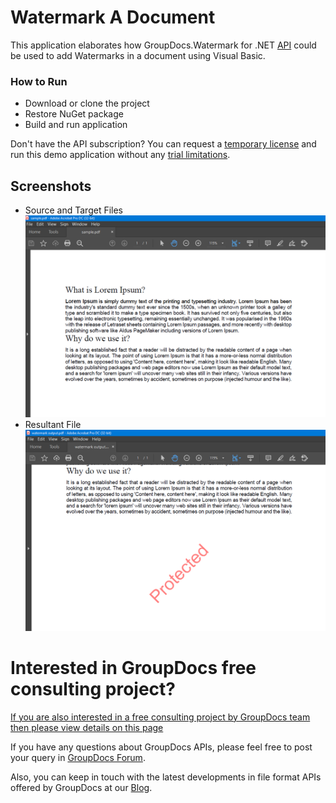 # Watermark A Document 
This application elaborates how GroupDocs.Watermark for .NET [API](https://products.groupdocs.com/watermark/net) could be used to add Watermarks in a document using Visual Basic. 

### How to Run
* Download or clone the project
* Restore NuGet package
* Build and run application


Don't have the API subscription? You can request a [temporary license](https://purchase.groupdocs.com/buy) and run this demo application without any [trial limitations](https://docs.groupdocs.com/watermark/net/evaluation-limitations-and-licensing/). 


## Screenshots
* Source and Target Files  
![](Screenshots/source.PNG) 
* Resultant File
![](Screenshots/output.PNG)

# Interested in GroupDocs free consulting project?
[If you are also interested in a free consulting project by GroupDocs team then please view details on this page](https://github.com/groupdocs-free-consulting/)

If you have any questions about GroupDocs APIs, please feel free to post your query in [GroupDocs Forum](https://forum.groupdocs.com/).

Also, you can keep in touch with the latest developments in file format APIs offered by GroupDocs at our [Blog](https://blog.groupdocs.com/).






